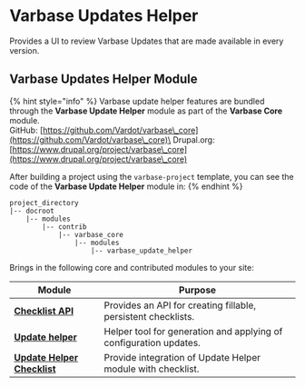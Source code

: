 # Varbase Updates Helper

Provides a UI to review Varbase Updates that are made available in every version.

## Varbase Updates Helper Module <a href="varbase-tour-module" id="varbase-tour-module"></a>

{% hint style="info" %}
Varbase update helper features are bundled through the **Varbase Update Helper** module as part of the **Varbase Core** module.\
GitHub: [https://github.com/Vardot/varbase\_core](https://github.com/Vardot/varbase\_core)\
Drupal.org: [https://www.drupal.org/project/varbase\_core](https://www.drupal.org/project/varbase\_core)

After building a project using the `varbase-project` template, you can see the code of the **Varbase Update Helper** module in:
{% endhint %}

```
project_directory
|-- docroot
    |-- modules
        |-- contrib
            |-- varbase_core
                |-- modules
                    |-- varbase_update_helper
```

Brings in the following core and contributed modules to your site:

| Module                                                                               | Purpose                                                           |
| ------------------------------------------------------------------------------------ | ----------------------------------------------------------------- |
| ****[**Checklist API**](https://www.drupal.org/project/checklistapi)****             | Provides an API for creating fillable, persistent checklists.     |
| ****[**Update helper**](https://www.drupal.org/project/update\_helper)****           | Helper tool for generation and applying of configuration updates. |
| ****[**Update Helper Checklist**](https://www.drupal.org/project/update\_helper)**** | Provide integration of Update Helper module with checklist.       |
